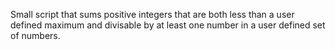 Small script that sums positive integers that are both less than a user
defined maximum and divisable by at least one number in a user defined set
of numbers.
